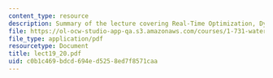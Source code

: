 ```yaml
---
content_type: resource
description: Summary of the lecture covering Real-Time Optimization, Dynamic Programming.
file: https://ol-ocw-studio-app-qa.s3.amazonaws.com/courses/1-731-water-resource-systems-fall-2006/c0b1c469bdcd694ed5258ed7f8571caa_lect19_20.pdf
file_type: application/pdf
resourcetype: Document
title: lect19_20.pdf
uid: c0b1c469-bdcd-694e-d525-8ed7f8571caa
---
```

